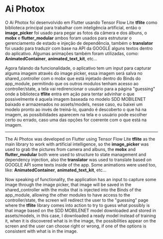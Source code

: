 # Ai Photox


O Ai Photox foi desenvolvido em Flutter usando Tensor Flow Lite **tflite** como biblioteca principal para trabalhar com inteligência artificial, então o **image_picker** foi usado para pegar as fotos da câmera e dos álbuns, o **mobx** e **flutter_modular** ambos foram usados para estruturar o gerenciamento de estado e injeção de dependência, também o **translator** foi usado para traduzir com base na API da GOOGLE alguns textos dentro do aplicativo. Algumas animações também foram utilizadas, como: **AnimatedContainer**, **animated_text_kit**, etc...

Agora falando da funcionalidade, o aplicativo tem um input para capturar alguma imagem através do image picker, essa imagem será salva no shared_controller com o mobx que está injetado dentro do Binds do app_module, permitindo que os outros modulos tenham acesso ao controller/state, a tela vai redirencionar o usuário para a página "guessing" onde a biblioteca **tflite** entra em ação para tentar advinhar o que possivelmente é aquela imagem baseada no modelo SDD MOBILENET baixado e armazenados no assets/models, nesse caso, eu baixei um modelo pronto ao invés de treiná-lo, quando é descoberto o que há na imagem, as possibilidades aparecem na tela e o usuário pode escolher certo ou errado, caso uma das opções for coerente com o que está na imagem. 

<hr/>

The Ai Photox was developed on Flutter using Tensor Flow Lite **tflite** as the main library to work with artificial intelligence, so the **image_picker** was used to grab the pictures from camera and albuns, the **mobx** and **flutter_modular** both were used to structure to state management and dependency injection, also the **translator** was used to translate based on GOOGLE API some texts inside of the app. Some animations were used too, like: **AnimatedContainer**, **animated_text_kit**, etc...

Now speaking of functionality, the application has an input to capture some image through the image picker, that image will be saved in the shared_controller with the mobx that is injected into the Binds of the app_module, allowing the other modules to have access to the controller/state, the screen will redirect the user to the "guessing" page where the **tflite** library comes into action to try to guess what possibly is that image based on the SDD MOBILENET model downloaded and stored in assets/models, in this case, I downloaded a ready model instead of training it, when it is discovered what is in the image, the possibilities appear on the screen and the user can choose right or wrong, if one of the options is consistent with what is in the image. 


